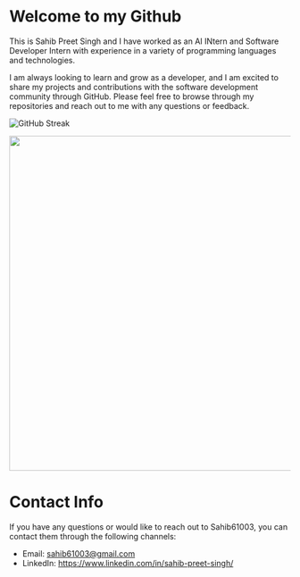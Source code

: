 # Welcome to my Github
This is Sahib Preet Singh and I have worked as an AI INtern and Software Developer Intern with experience in a variety of programming languages and technologies. 

I am always looking to learn and grow as a developer, and I am excited to share my projects and contributions with the software development community through GitHub. Please feel free to browse through my repositories and reach out to me with any questions or feedback.


![GitHub Streak](https://github-readme-streak-stats.herokuapp.com/?user=sahib61003)



<img src="https://github-readme-stats.vercel.app/api/top-langs/?username=Sahib61003&theme=default&layout=compact&langs_count=8&card_width=500&count_private=true" width="600px"> 


# Contact Info
If you have any questions or would like to reach out to Sahib61003, you can contact them through the following channels:

* Email: sahib61003@gmail.com 
* LinkedIn: https://www.linkedin.com/in/sahib-preet-singh/
